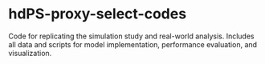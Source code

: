 # hdPS-proxy-select-codes
Code for replicating the simulation study and real-world analysis. Includes all data and scripts for model implementation, performance evaluation, and visualization.
